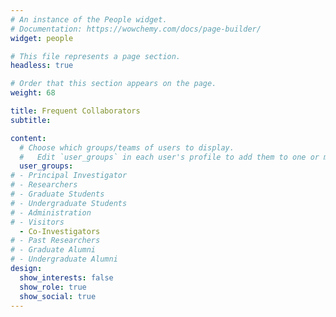 ```yaml
---
# An instance of the People widget.
# Documentation: https://wowchemy.com/docs/page-builder/
widget: people

# This file represents a page section.
headless: true

# Order that this section appears on the page.
weight: 68

title: Frequent Collaborators
subtitle:

content:
  # Choose which groups/teams of users to display.
  #   Edit `user_groups` in each user's profile to add them to one or more of these groups.
  user_groups:
# - Principal Investigator
# - Researchers
# - Graduate Students
# - Undergraduate Students
# - Administration
# - Visitors
  - Co-Investigators
# - Past Researchers
# - Graduate Alumni
# - Undergraduate Alumni
design:
  show_interests: false
  show_role: true
  show_social: true
---
```

